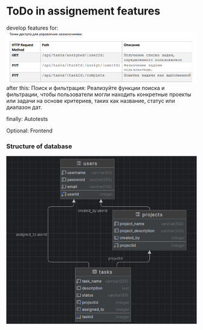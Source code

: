 # ToDo in assignement features

develop features for:
![img_1.png](img_1.png)
after this:
Поиск и фильтрация: Реализуйте функции поиска и фильтрации, чтобы пользователи могли находить конкретные
проекты или задачи на основе критериев, таких как название, статус или диапазон дат.


finally: Autotests

Optional: Frontend


### **Structure of database**

![img.png](img.png)